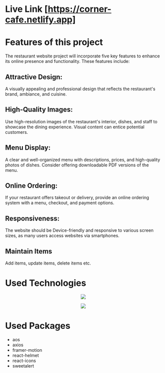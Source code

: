 
# Live Link [https://corner-cafe.netlify.app]


# Features of this project
The restaurant website project will incorporate five key features to enhance its online presence and functionality. These features include:

## Attractive Design:
A visually appealing and professional design that reflects the restaurant's brand, ambiance, and cuisine.

## High-Quality Images:
Use high-resolution images of the restaurant's interior, dishes, and staff to showcase the dining experience. Visual content can entice potential customers.

## Menu Display:
A clear and well-organized menu with descriptions, prices, and high-quality photos of dishes. Consider offering downloadable PDF versions of the menu.

## Online Ordering:
If your restaurant offers takeout or delivery, provide an online ordering system with a menu, checkout, and payment options.

## Responsiveness:
The website should be Device-friendly and responsive to various screen sizes, as many users access websites via smartphones.

## Maintain Items
Add items, update items, delete items etc.

# Used Technologies

<p align="center">
  <a href="https://skillicons.dev">
    <img src="https://skillicons.dev/icons?i=tailwind,firebase,mongodb,react,express,nodejs" />
  </a>
</p>
<p align="center">
  <a href="https://skillicons.dev">
    <img src="https://skillicons.dev/icons?i=html,css,js,github,vscode" />
  </a>
</p>



# Used Packages
 - aos
 - axios
 - framer-motion
 - react-helmet
 - react-icons
 - sweetalert